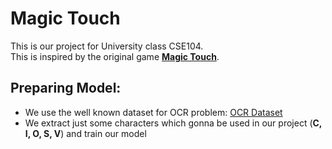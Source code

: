 # Magic Touch

This is our project for University class CSE104. <br>
This is inspired by the original game [**Magic Touch**](https://www.youtube.com/watch?v=bTTAmwbz864).

## Preparing Model:

- We use the well known dataset for OCR problem: [OCR Dataset](https://www.kaggle.com/datasets/dhruvildave/english-handwritten-characters-dataset?select=Img)
- We extract just some characters which gonna be used in our project (**C, I, O, S, V**) and train our model
